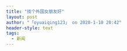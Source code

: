 ```yaml
---
title: "找个外国女朋友好"
layout: post
author: "「oyuaiqing123」 on 2020-1-10 20:42"
header-style: text
tags:
  - 新闻
---
```


<head></head>
<body>
 <br>
</body>


